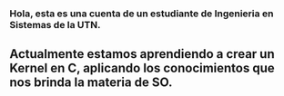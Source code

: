 ### Hola, esta es una cuenta de un estudiante de Ingenieria en Sistemas de la UTN.

## Actualmente estamos aprendiendo a crear un Kernel en C, aplicando los conocimientos que nos brinda la materia de SO.

<!--
**sgorbea/sgorbea** is a ✨ _special_ ✨ repository because its `README.md` (this file) appears on your GitHub profile.

Here are some ideas to get you started:

- 🔭 I’m currently working on ...
- 🌱 I’m currently learning ...
- 👯 I’m looking to collaborate on ...
- 🤔 I’m looking for help with ...
- 💬 Ask me about ...
- 📫 How to reach me: ...
- 😄 Pronouns: ...
- ⚡ Fun fact: ...
-->

